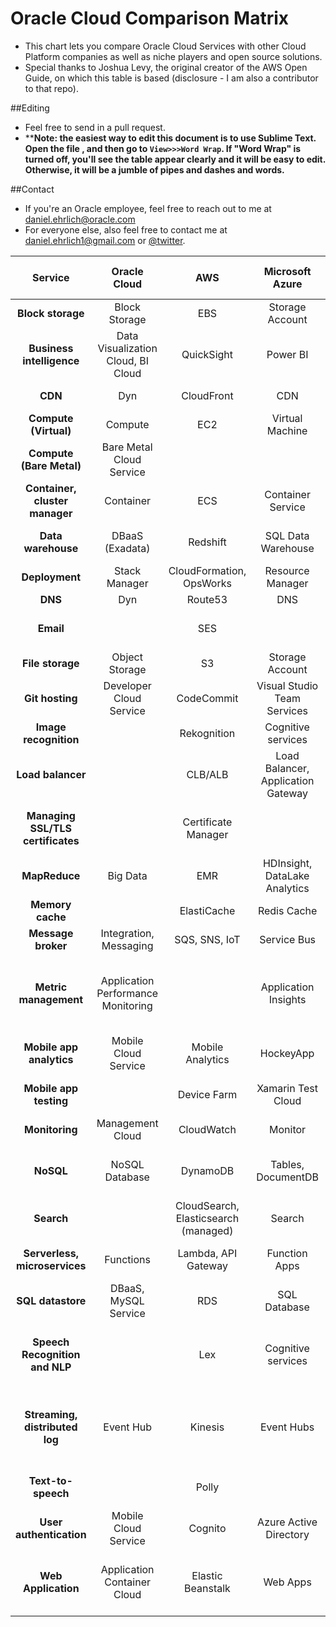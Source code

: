 # Oracle Cloud Comparison Matrix

- This chart lets you compare Oracle Cloud Services with other Cloud Platform companies as well as niche players and open source solutions. 
- Special thanks to Joshua Levy, the original creator of the AWS Open Guide, on which this table is based (disclosure - I am also a contributor to that repo).

##Editing 

- Feel free to send in a pull request. 
- ****Note: the easiest way to edit this document is to use Sublime Text. Open the file , and then go to `View>>>Word Wrap`. 
If "Word Wrap" is turned off, you'll see the table appear clearly and it will be easy to edit. Otherwise, it will be a jumble of pipes and dashes and words.**

##Contact

- If you're an Oracle employee, feel free to reach out to me at [daniel.ehrlich@oracle.com](mailto:daniel.ehrlich@oracle.com)
- For everyone else, also feel free to contact me at [daniel.ehrlich1@gmail.com](mailto:daniel.ehrlich1@gmail.com) or [@twitter](https://twitter.com/danielehrlich1).


| Service                           | Oracle Cloud                        |  AWS                                   | Microsoft Azure                    | Google Cloud                           |   Other providers                          | Open source “build your own”                               |
|:---------------------------------:|:-----------------------------------:|:--------------------------------------:|:----------------------------------:|:--------------------------------------:|:------------------------------------------:|:----------------------------------------------------------:|
| **Block storage**                 | Block Storage                       | EBS                                    | Storage Account                    | Persistent Disk                        | DigitalOcean Volumes                       | NFS                                                        |
| **Business intelligence**         | Data Visualization Cloud, BI Cloud  | QuickSight                             | Power BI                           | Data Studio 360                        | Tableau                                    |                                                            |
| **CDN**                           | Dyn                                 | CloudFront                             | CDN                                | Cloud CDN                              |                                            | Apache Traffic Server                                      |
| **Compute (Virtual)**             | Compute                             | EC2                                    | Virtual Machine                    | Compute Engine (GCE)                   | DigitalOcean                               | OpenStack                                                  |
| **Compute (Bare Metal)**          | Bare Metal Cloud Service            |                                        |                                    |                                        |                                            | NFS                                                        |
| **Container, cluster manager**    | Container                           | ECS                                    | Container Service                  | Container Engine, Kubernetes           |                                            | Kubernetes, Mesos, Aurora                                  |
| **Data warehouse**                | DBaaS (Exadata)                     | Redshift                               | SQL Data Warehouse                 | BigQuery                               | Oracle, IBM, SAP, HP, many others          | Greenplum                                                  |
| **Deployment**                    | Stack Manager                       | CloudFormation, OpsWorks               | Resource Manager                   | Deployment Manager                     |                                            |                                                            |
| **DNS**                           | Dyn                                 | Route53                                | DNS                                | DNS                                    |                                            | bind                                                       |
| **Email**                         |                                     | SES                                    |                                    |                                        | Sendgrid, Mandrill, Postmark               |                                                            |
| **File storage**                  | Object Storage                      | S3                                     | Storage Account                    | Cloud Storage                          |                                            | Swift, HDFS                                                |
| **Git hosting**                   | Developer Cloud Service             | CodeCommit                             | Visual Studio Team Services        | Cloud Source Repositories              | GitHub, BitBucket                          | GitLab                                                     |
| **Image recognition**             |                                     | Rekognition                            | Cognitive services                 | Vision API                             | IBM Watson, Clarifai                       |                                                            |
| **Load balancer**                 |                                     | CLB/ALB                                | Load Balancer, Application Gateway | Load Balancing                         |                                            | nginx, HAProxy, Apache Traffic Server                      |
| **Managing SSL/TLS certificates** |                                     | Certificate Manager                    |                                    |                                        | Let's Encrypt, Comodo, Symantec, GlobalSign|                                                            |
| **MapReduce**                     | Big Data                            | EMR                                    | HDInsight, DataLake Analytics      | Dataproc                               | Qubole                                     | Hadoop                                                     |
| **Memory cache**                  |                                     | ElastiCache                            | Redis Cache                        | App Engine Memcache                    |                                            | Memcached, Redis                                           |
| **Message broker**                | Integration, Messaging              | SQS, SNS, IoT                          | Service Bus                        | Pub/Sub                                |                                            | RabbitMQ, Kafka, 0MQ                                       |
| **Metric management**             | Application Performance Monitoring  |                                        | Application Insights               |                                        |                                            | Graphite, InfluxDB, OpenTSDB, Grafana, Riemann, Prometheus |
| **Mobile app analytics**          | Mobile Cloud Service                | Mobile Analytics                       | HockeyApp                          | Firebase Analytics                     |Mixpanel                                    |                                                            |
| **Mobile app testing**            |                                     | Device Farm                            | Xamarin Test Cloud                 | Firebase Test Lab                      |BrowserStack, Sauce Labs, Testdroid         |                                                            |
| **Monitoring**                    | Management Cloud                    | CloudWatch                             | Monitor                            | Monitoring                             |                                            | Prometheus(?)                                              |
| **NoSQL**                         | NoSQL Database                      | DynamoDB                               | Tables, DocumentDB                 | Cloud Datastore, Bigtable              |                                            | Cassandra, CouchDB, RethinkDB, Redis                       |
| **Search**                        |                                     | CloudSearch, Elasticsearch (managed)   | Search                             |                                        |Algolia, QBox                               | Elasticsearch, Solr                                        |
| **Serverless, microservices**     | Functions                           | Lambda, API Gateway                    | Function Apps                      | Functions                              |PubNub Blocks, Auth0 Webtask                | Kong, Tyk                                                  |
| **SQL datastore**                 | DBaaS, MySQL Service                | RDS                                    | SQL Database                       | Cloud SQL                              |                                            | MySQL, PostgreSQL                                          |
| **Speech Recognition and NLP**    |                                     | Lex                                    | Cognitive services                 | Cloud Speech API, Natural Language API |AYLIEN Text Analysis API, Ambiverse         | Stanford's Core NLP Suite, Apache OpenNLP, Apache UIMA     |
| **Streaming, distributed log**    | Event Hub                           | Kinesis                                | Event Hubs                         | Dataflow                               |                                            | Kafka Streams, Apex, Flink, Spark Streaming, Storm         |
| **Text-to-speech**                |                                     | Polly                                  |                                    |                                        |Nuance, Vocalware, IBM Watson               | Mimic, eSpeak, MaryTTS                                     |
| **User authentication**           | Mobile Cloud Service                | Cognito                                | Azure Active Directory             | Firebase Authentication                |                                            | oauth.io                                                   |
| **Web Application**               | Application Container Cloud         | Elastic Beanstalk                      | Web Apps                           | App Engine                             |Heroku, AppFog, OpenShift                   | Meteor, AppScale, Cloud Foundry, Convox                    |
